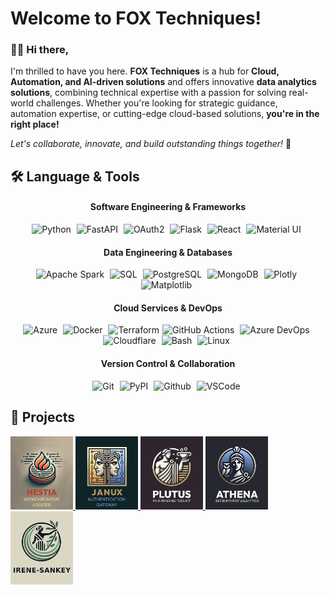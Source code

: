 
# Welcome to FOX Techniques! 

### 👋🏻 Hi there, 

I'm thrilled to have you here. **FOX Techniques** is a hub for **Cloud, Automation, and AI-driven solutions** and offers innovative **data analytics solutions**, combining technical expertise with a passion for solving real-world challenges. Whether you're looking for strategic guidance, automation expertise, or cutting-edge cloud-based solutions, **you're in the right place!**

*Let's collaborate, innovate, and build outstanding things together!* 🚀

## 🛠️ Language & Tools

<div align="center">

#### **Software Engineering & Frameworks**
<img src="https://cdn.jsdelivr.net/gh/devicons/devicon@latest/icons/python/python-original.svg" height="40" alt="Python" style="margin-right: 5px;"/>
<img src="https://cdn.jsdelivr.net/gh/devicons/devicon@latest/icons/fastapi/fastapi-original.svg" height="40" alt="FastAPI" style="margin-right: 5px;"/>
<img src="https://cdn.jsdelivr.net/gh/devicons/devicon@latest/icons/oauth/oauth-original.svg" height="40" alt="OAuth2" style="margin-right: 5px;"/>
<img src="https://cdn.jsdelivr.net/gh/devicons/devicon@latest/icons/flask/flask-original.svg" height="40" alt="Flask" style="margin-right: 5px;"/>
<img src="https://cdn.jsdelivr.net/gh/devicons/devicon@latest/icons/react/react-original.svg" height="40" alt="React" style="margin-right: 5px;"/>
<img src="https://cdn.jsdelivr.net/gh/devicons/devicon@latest/icons/materialui/materialui-original.svg" height="40" alt="Material UI" style="margin-right: 5px;"/>


#### **Data Engineering & Databases**

<img src="https://cdn.jsdelivr.net/gh/devicons/devicon@latest/icons/apachespark/apachespark-original-wordmark.svg" height="40" alt="Apache Spark" style="margin-right: 5px;"/>
<img src="https://cdn.jsdelivr.net/gh/devicons/devicon@latest/icons/azuresqldatabase/azuresqldatabase-original.svg" height="40" alt="SQL" style="margin-right: 5px;"/>
<img src="https://cdn.jsdelivr.net/gh/devicons/devicon@latest/icons/postgresql/postgresql-original.svg" height="40" alt="PostgreSQL" style="margin-right: 5px;"/>
<img src="https://cdn.jsdelivr.net/gh/devicons/devicon@latest/icons/mongodb/mongodb-original.svg" height="40" alt="MongoDB" style="margin-right: 5px;"/>
<img src="https://cdn.jsdelivr.net/gh/devicons/devicon@latest/icons/plotly/plotly-original.svg" height="40" alt="Plotly" style="margin-right: 5px;"/>
<img src="https://cdn.jsdelivr.net/gh/devicons/devicon@latest/icons/matplotlib/matplotlib-original.svg" height="40" alt="Matplotlib" style="margin-right: 5px;"/>

#### **Cloud Services & DevOps**
<img src="https://cdn.jsdelivr.net/gh/devicons/devicon@latest/icons/azure/azure-original.svg" height="40" alt="Azure" style="margin-right: 5px;"/>
<img src="https://cdn.jsdelivr.net/gh/devicons/devicon@latest/icons/docker/docker-plain.svg" height="40" alt="Docker" style="margin-right: 5px;"/>
<img src="https://cdn.jsdelivr.net/gh/devicons/devicon@latest/icons/terraform/terraform-original.svg" height="40" alt="Terraform" style="margin-right: 5px;"/><img src="https://cdn.jsdelivr.net/gh/devicons/devicon@latest/icons/githubactions/githubactions-original.svg" height="40" alt="GitHub Actions" style="margin-right: 5px;"/>
<img src="https://cdn.jsdelivr.net/gh/devicons/devicon@latest/icons/azuredevops/azuredevops-original.svg" height="40" alt="Azure DevOps" style="margin-right: 5px;"/>
<img src="https://cdn.jsdelivr.net/gh/devicons/devicon@latest/icons/cloudflare/cloudflare-original.svg" height="40" alt="Cloudflare" style="margin-right: 5px;"/>
<img src="https://cdn.jsdelivr.net/gh/devicons/devicon@latest/icons/bash/bash-original.svg" height="40" alt="Bash" style="margin-right: 5px;"/>
<img src="https://cdn.jsdelivr.net/gh/devicons/devicon@latest/icons/linux/linux-original.svg" height="40" alt="Linux" style="margin-right: 5px;"/>

#### **Version Control & Collaboration**
<img src="https://cdn.jsdelivr.net/gh/devicons/devicon@latest/icons/git/git-original.svg" height="40" alt="Git" style="margin-right: 5px;"/>
<img src="https://cdn.jsdelivr.net/gh/devicons/devicon@latest/icons/pypi/pypi-original.svg" height="40" alt="PyPI" style="margin-right: 5px;"/>
<img src="https://cdn.jsdelivr.net/gh/devicons/devicon@latest/icons/github/github-original.svg" height="40" alt="Github" style="margin-right: 5px;"/>
<img src="https://cdn.jsdelivr.net/gh/devicons/devicon@latest/icons/vscode/vscode-original.svg" height="40" alt="VSCode" style="margin-right: 5px;"/>



</div>

## 🚀 Projects

<a href="https://github.com/fox-techniques" alt="HESTIA Documentation">
    <img src="assets/logos/hestia_flyer.png" alt="HESTIA Flyer" width="100" />         
</a>
<a href="https://fox-techniques.github.io/janux-auth-gateway/" alt="JANUX Documentation">
    <img src="assets/logos/janux_flyer.png" alt="JANUX Flyer" width="100" />         
</a>
<a href="https://fox-techniques.github.io/plutus-pairtrading/" alt="PLUTUS Documentation">
    <img src="assets/logos/plutus_flyer.png" alt="PLUTUS Flyer" width="100" />         
</a>
<a href="https://fox-techniques.github.io/athena-recruitment-analytics/" alt="ATHENA Documentation">
    <img src="assets/logos/athena_flyer.png" alt="ATHENA Flyer" width="100" />         
</a>
<a href="https://fox-techniques.github.io/irene-sankey/" alt="Irene-Sankey Documentation">
    <img src="assets/logos/irene-sankey_flyer.png" alt="IRENE-Sankey Flyer" width="100" />         
</a>